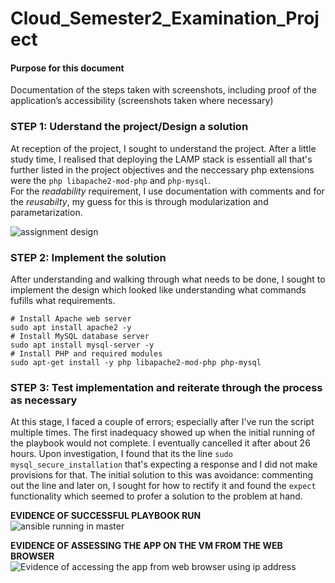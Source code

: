 # Cloud_Semester2_Examination_Project
#### Purpose for this document  
Documentation of the steps taken with screenshots, including proof of the application’s accessibility (screenshots taken where necessary)  

### STEP 1: Uderstand the project/Design a solution  
At reception of the project, I sought to understand the project. After a little study time, I realised that deploying the LAMP stack is essentiall all that's further listed in the project objectives and the neccessary php extensions were the `php libapache2-mod-php` and `php-mysql`.  
For the _readability_ requirement, I use documentation with comments and for the _reusabilty_, my guess for this is through modularization and parametarization.

![assignment design](https://github.com/Aaretha/Cloud_Semester2_Examination_Project/assets/149208787/48ad98e3-984e-458d-814e-8e2d594aa0d2)  

### STEP 2: Implement the solution  
After understanding and walking through what needs to be done, I sought to implement the design which looked like understanding what commands fufills what requirements.

`# Install Apache web server`  
`sudo apt install apache2 -y`  
`# Install MySQL database server`  
`sudo apt install mysql-server -y`  
`# Install PHP and required modules`  
`sudo apt-get install -y php libapache2-mod-php php-mysql`  


### STEP 3: Test implementation and reiterate through the process as necessary  
At this stage, I faced a couple of errors; especially after I've run the script multiple times.
The first inadequacy showed up when the initial running of the playbook would not complete. I eventually cancelled it after about 26 hours. Upon investigation, I found that its the line `sudo mysql_secure_installation` that's expecting a response and I did not make provisions for that. The initial solution to this was avoidance: commenting out the line and later on, I sought for how to rectify it and found the `expect` functionality which seemed to profer a solution to the problem at hand.

**EVIDENCE OF SUCCESSFUL PLAYBOOK RUN**  
![ansible running in master](https://github.com/Aaretha/Cloud_Semester2_Examination_Project/assets/149208787/63122d65-8417-4a7a-bc77-af384dfc1261)  

**EVIDENCE OF ASSESSING THE APP ON THE VM FROM THE WEB BROWSER**
![Evidence of accessing the app from web browser using ip address](https://github.com/Aaretha/Cloud_Semester2_Examination_Project/assets/149208787/db4ff226-5c42-42c9-8315-1c5589722d98)  
